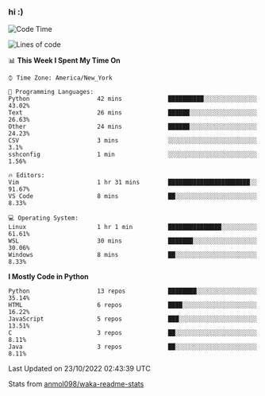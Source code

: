 ### hi :)

<!--START_SECTION:waka-->
![Code Time](http://img.shields.io/badge/Code%20Time-942%20hrs%2029%20mins-blue)

![Lines of code](https://img.shields.io/badge/From%20Hello%20World%20I%27ve%20Written-599%20Thousand%20lines%20of%20code-blue)

📊 **This Week I Spent My Time On** 

```text
⌚︎ Time Zone: America/New_York

💬 Programming Languages: 
Python                   42 mins             ██████████░░░░░░░░░░░░░░░   43.02% 
Text                     26 mins             ██████░░░░░░░░░░░░░░░░░░░   26.63% 
Other                    24 mins             ██████░░░░░░░░░░░░░░░░░░░   24.23% 
CSV                      3 mins              ░░░░░░░░░░░░░░░░░░░░░░░░░   3.1% 
sshconfig                1 min               ░░░░░░░░░░░░░░░░░░░░░░░░░   1.56%

🔥 Editors: 
Vim                      1 hr 31 mins        ███████████████████████░░   91.67% 
VS Code                  8 mins              ██░░░░░░░░░░░░░░░░░░░░░░░   8.33%

💻 Operating System: 
Linux                    1 hr 1 min          ███████████████░░░░░░░░░░   61.61% 
WSL                      30 mins             ███████░░░░░░░░░░░░░░░░░░   30.06% 
Windows                  8 mins              ██░░░░░░░░░░░░░░░░░░░░░░░   8.33%

```

**I Mostly Code in Python** 

```text
Python                   13 repos            ████████░░░░░░░░░░░░░░░░░   35.14% 
HTML                     6 repos             ████░░░░░░░░░░░░░░░░░░░░░   16.22% 
JavaScript               5 repos             ███░░░░░░░░░░░░░░░░░░░░░░   13.51% 
C                        3 repos             ██░░░░░░░░░░░░░░░░░░░░░░░   8.11% 
Java                     3 repos             ██░░░░░░░░░░░░░░░░░░░░░░░   8.11%

```



 Last Updated on 23/10/2022 02:43:39 UTC
<!--END_SECTION:waka-->

Stats from [anmol098/waka-readme-stats](https://github.com/anmol098/waka-readme-stats)